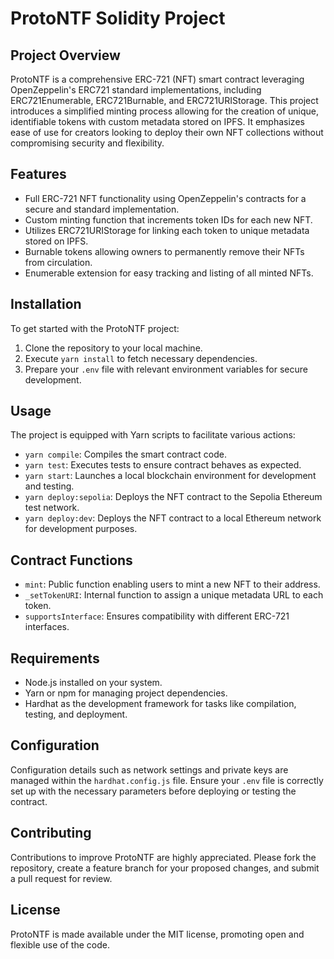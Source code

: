 # ProtoNTF Solidity Project

## Project Overview

ProtoNTF is a comprehensive ERC-721 (NFT) smart contract leveraging OpenZeppelin's ERC721 standard implementations, including ERC721Enumerable, ERC721Burnable, and ERC721URIStorage. This project introduces a simplified minting process allowing for the creation of unique, identifiable tokens with custom metadata stored on IPFS. It emphasizes ease of use for creators looking to deploy their own NFT collections without compromising security and flexibility.

## Features

- Full ERC-721 NFT functionality using OpenZeppelin's contracts for a secure and standard implementation.
- Custom minting function that increments token IDs for each new NFT.
- Utilizes ERC721URIStorage for linking each token to unique metadata stored on IPFS.
- Burnable tokens allowing owners to permanently remove their NFTs from circulation.
- Enumerable extension for easy tracking and listing of all minted NFTs.

## Installation

To get started with the ProtoNTF project:

1. Clone the repository to your local machine.
2. Execute `yarn install` to fetch necessary dependencies.
3. Prepare your `.env` file with relevant environment variables for secure development.

## Usage

The project is equipped with Yarn scripts to facilitate various actions:

- `yarn compile`: Compiles the smart contract code.
- `yarn test`: Executes tests to ensure contract behaves as expected.
- `yarn start`: Launches a local blockchain environment for development and testing.
- `yarn deploy:sepolia`: Deploys the NFT contract to the Sepolia Ethereum test network.
- `yarn deploy:dev`: Deploys the NFT contract to a local Ethereum network for development purposes.

## Contract Functions

- `mint`: Public function enabling users to mint a new NFT to their address.
- `_setTokenURI`: Internal function to assign a unique metadata URL to each token.
- `supportsInterface`: Ensures compatibility with different ERC-721 interfaces.

## Requirements

- Node.js installed on your system.
- Yarn or npm for managing project dependencies.
- Hardhat as the development framework for tasks like compilation, testing, and deployment.

## Configuration

Configuration details such as network settings and private keys are managed within the `hardhat.config.js` file. Ensure your `.env` file is correctly set up with the necessary parameters before deploying or testing the contract.

## Contributing

Contributions to improve ProtoNTF are highly appreciated. Please fork the repository, create a feature branch for your proposed changes, and submit a pull request for review.

## License

ProtoNTF is made available under the MIT license, promoting open and flexible use of the code.
